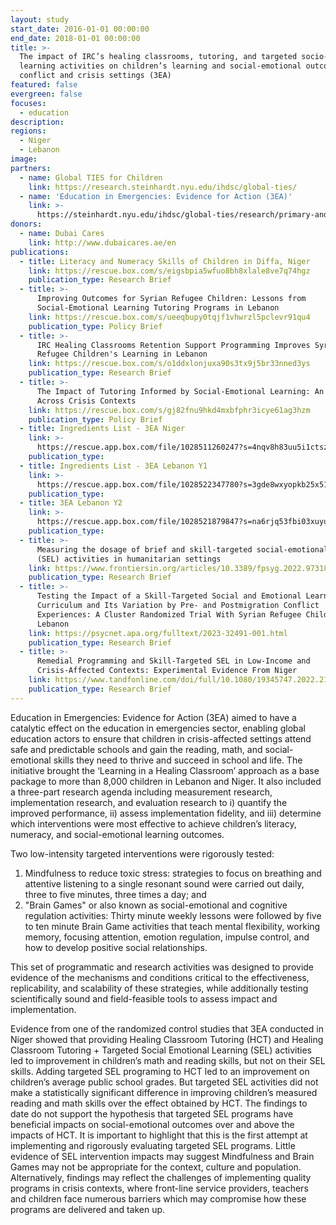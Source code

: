 ```yaml
---
layout: study
start_date: 2016-01-01 00:00:00
end_date: 2018-01-01 00:00:00
title: >-
  The impact of IRC’s healing classrooms, tutoring, and targeted socio-emotional
  learning activities on children’s learning and social-emotional outcomes in
  conflict and crisis settings (3EA)
featured: false
evergreen: false
focuses:
  - education
description:
regions:
  - Niger
  - Lebanon
image:
partners:
  - name: Global TIES for Children
    link: https://research.steinhardt.nyu.edu/ihdsc/global-ties/
  - name: 'Education in Emergencies: Evidence for Action (3EA)'
    link: >-
      https://steinhardt.nyu.edu/ihdsc/global-ties/research/primary-and-middle-education/education-emergencies-evidence-action-3ea
donors:
  - name: Dubai Cares
    link: http://www.dubaicares.ae/en
publications:
  - title: Literacy and Numeracy Skills of Children in Diffa, Niger
    link: https://rescue.box.com/s/eigsbpia5wfuo8bh8xlale8ve7q74hgz
    publication_type: Research Brief
  - title: >-
      Improving Outcomes for Syrian Refugee Children: Lessons from
      Social-Emotional Learning Tutoring Programs in Lebanon
    link: https://rescue.box.com/s/ueeqbupy0tqjf1vhwrzl5pclevr91qu4
    publication_type: Policy Brief
  - title: >-
      IRC Healing Classrooms Retention Support Programming Improves Syrian
      Refugee Children's Learning in Lebanon
    link: https://rescue.box.com/s/o1ddxlonjuxa90s3tx9j5br33nned3ys
    publication_type: Research Brief
  - title: >-
      The Impact of Tutoring Informed by Social-Emotional Learning: An Analysis
      Across Crisis Contexts
    link: https://rescue.box.com/s/gj82fnu9hkd4mxbfphr3icye61ag3hzm
    publication_type: Policy Brief
  - title: Ingredients List - 3EA Niger
    link: >-
      https://rescue.app.box.com/file/1028511260247?s=4nqv8h83uu5i1ctszzv7rrfs6gk1ly7b
    publication_type:
  - title: Ingredients List - 3EA Lebanon Y1
    link: >-
      https://rescue.app.box.com/file/1028522347780?s=3gde8wxyopkb25x51u6qcgg0lxwkhuup
    publication_type:
  - title: 3EA Lebanon Y2
    link: >-
      https://rescue.app.box.com/file/1028521879847?s=na6rjq53fbi03xuyu0kba8cpmpsbq28b
    publication_type:
  - title: >-
      Measuring the dosage of brief and skill-targeted social-emotional learning
      (SEL) activities in humanitarian settings
    link: https://www.frontiersin.org/articles/10.3389/fpsyg.2022.973184/full
    publication_type: Research Brief
  - title: >-
      Testing the Impact of a Skill-Targeted Social and Emotional Learning
      Curriculum and Its Variation by Pre- and Postmigration Conflict
      Experiences: A Cluster Randomized Trial With Syrian Refugee Children in
      Lebanon
    link: https://psycnet.apa.org/fulltext/2023-32491-001.html
    publication_type: Research Brief
  - title: >-
      Remedial Programming and Skill-Targeted SEL in Low-Income and
      Crisis-Affected Contexts: Experimental Evidence From Niger
    link: https://www.tandfonline.com/doi/full/10.1080/19345747.2022.2139785
    publication_type: Research Brief
---
```

Education in Emergencies: Evidence for Action (3EA) aimed to have a catalytic effect on the education in emergencies sector, enabling global education actors to ensure that children in crisis-affected settings attend safe and predictable schools and gain the reading, math, and social-emotional skills they need to thrive and succeed in school and life. The initiative brought the ‘Learning in a Healing Classroom’ approach as a base package to more than 8,000 children in Lebanon and Niger. It also included a three-part research agenda including measurement research, implementation research, and evaluation research to i) quantify the improved performance, ii) assess implementation fidelity, and iii) determine which interventions were most effective to achieve children’s literacy, numeracy, and social-emotional learning outcomes.&nbsp;

Two low-intensity targeted interventions were rigorously tested:

1. Mindfulness to reduce toxic stress: strategies to focus on breathing and attentive listening to a single resonant sound were carried out daily, three to five minutes, three times a day; and
2. "Brain Games" or also known as social-emotional and cognitive regulation activities: Thirty minute weekly lessons were followed by five to ten minute Brain Game activities that teach mental flexibility, working memory, focusing attention, emotion regulation, impulse control, and how to develop positive social relationships.

This set of programmatic and research activities was designed to provide evidence of the mechanisms and conditions critical to the effectiveness, replicability, and scalability of these strategies, while additionally testing scientifically sound and field-feasible tools to assess impact and implementation.&nbsp;

Evidence from one of the randomized control studies that 3EA conducted in Niger showed that providing Healing Classroom Tutoring (HCT) and Healing Classroom Tutoring + Targeted Social Emotional Learning (SEL) activities led to improvement in children’s math and reading skills, but not on their SEL skills. Adding targeted SEL programing to HCT led to an improvement on children’s average public school grades. But targeted SEL activities did not make a statistically significant difference in improving children’s measured reading and math skills over the effect obtained by HCT. The findings to date do not support the hypothesis that targeted SEL programs have beneficial impacts on social-emotional outcomes over and above the impacts of HCT. It is important to highlight that this is the first attempt at implementing and rigorously evaluating targeted SEL programs. Little evidence of SEL intervention impacts may suggest Mindfulness and Brain Games may not be appropriate for the context, culture and population. Alternatively, findings may reflect the challenges of implementing quality programs in crisis contexts, where front-line service providers, teachers and children face numerous barriers which may compromise how these programs are delivered and taken up.&nbsp;